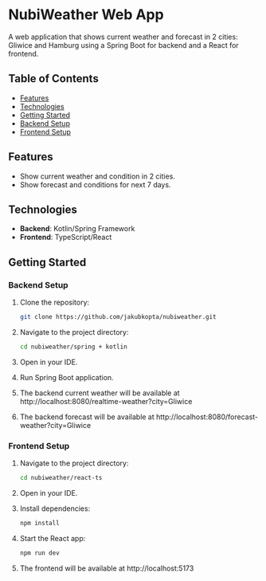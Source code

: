 # NubiWeather Web App

A web application that shows current weather and forecast in 2 cities: Gliwice and Hamburg using a Spring Boot for backend and a React for frontend.

## Table of Contents

- [Features](#features)
- [Technologies](#technologies)
- [Getting Started](#getting-started)
- [Backend Setup](#backend-setup)
- [Frontend Setup](#frontend-setup)

## Features

- Show current weather and condition in 2 cities.
- Show forecast and conditions for next 7 days.

## Technologies

- **Backend**: Kotlin/Spring Framework
- **Frontend**: TypeScript/React

## Getting Started

### Backend Setup

1. Clone the repository:

   ```bash
   git clone https://github.com/jakubkopta/nubiweather.git
   ```

2. Navigate to the project directory:

   ```bash
   cd nubiweather/spring + kotlin
   ```

3. Open in your IDE.
4. Run Spring Boot application.
5. The backend current weather will be available at http://localhost:8080/realtime-weather?city=Gliwice
6. The backend forecast will be available at http://localhost:8080/forecast-weather?city=Gliwice


### Frontend Setup

1. Navigate to the project directory:

   ```bash
   cd nubiweather/react-ts
   ```

2. Open in your IDE.
3. Install dependencies:

   ```bash
   npm install
   ```

4. Start the React app:

   ```bash
   npm run dev
   ```

5. The frontend will be available at http://localhost:5173

